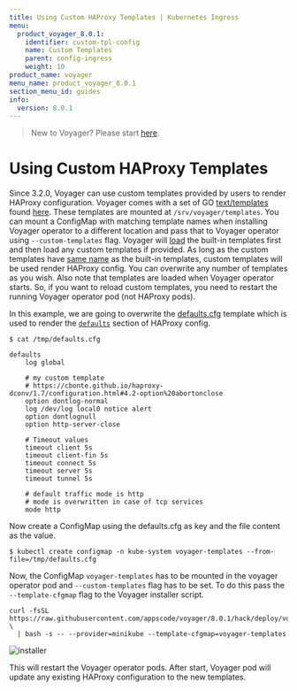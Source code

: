 ```yaml
---
title: Using Custom HAProxy Templates | Kubernetes Ingress
menu:
  product_voyager_8.0.1:
    identifier: custom-tpl-config
    name: Custom Templates
    parent: config-ingress
    weight: 10
product_name: voyager
menu_name: product_voyager_8.0.1
section_menu_id: guides
info:
  version: 8.0.1
---
```


> New to Voyager? Please start [here](/products/voyager/8.0.1/concepts/overview).

# Using Custom HAProxy Templates

Since 3.2.0, Voyager can use custom templates provided by users to render HAProxy configuration. Voyager comes with a set of GO [text/templates](https://golang.org/pkg/text/template/) found [here](https://github.com/appscode/voyager/tree/8.0.1/hack/docker/voyager/templates). These templates are mounted at `/srv/voyager/templates`. You can mount a ConfigMap with matching template names when installing Voyager operator to a different location and pass that to Voyager operator using `--custom-templates` flag. Voyager will [load](https://github.com/appscode/voyager/blob/3ae30cd023ff8fa6301d2656bf9fbc5765529691/pkg/haproxy/template.go#L40) the built-in templates first and then load any custom templates if provided. As long as the custom templates have [same name](https://golang.org/pkg/text/template/#Template.ParseGlob) as the built-in templates, custom templates will be used render HAProxy config. You can overwrite any number of templates as you wish. Also note that templates are loaded when Voyager operator starts. So, if you want to reload custom templates, you need to restart the running Voyager operator pod (not HAProxy pods).

In this example, we are going to overwrite the [defaults.cfg](https://raw.githubusercontent.com/appscode/voyager/8.0.1/hack/docker/voyager/templates/defaults.cfg) template which is used to render the [`defaults`](https://github.com/appscode/voyager/blob/3ae30cd023ff8fa6301d2656bf9fbc5765529691/hack/docker/voyager/templates/haproxy.cfg#L6) section of HAProxy config.

```console
$ cat /tmp/defaults.cfg

defaults
	log global

	# my custom template
	# https://cbonte.github.io/haproxy-dconv/1.7/configuration.html#4.2-option%20abortonclose
	option dontlog-normal
	log /dev/log local0 notice alert
	option dontlognull
	option http-server-close

	# Timeout values
	timeout client 5s
	timeout client-fin 5s
	timeout connect 5s
	timeout server 5s
	timeout tunnel 5s

	# default traffic mode is http
	# mode is overwritten in case of tcp services
	mode http
```

Now create a ConfigMap using the defaults.cfg as key and the file content as the value.

```console
$ kubectl create configmap -n kube-system voyager-templates --from-file=/tmp/defaults.cfg
```

Now, the ConfigMap `voyager-templates` has to be mounted in the voyager operator pod and `--custom-templates` flag has to be set. To do this pass the `--template-cfgmap` flag to the Voyager installer script.

```console
curl -fsSL https://raw.githubusercontent.com/appscode/voyager/8.0.1/hack/deploy/voyager.sh \
  | bash -s -- --provider=minikube --template-cfgmap=voyager-templates
```

![installer](/products/voyager/8.0.1/images/ingress/configuration/custom-template/installer.png)

This will restart the Voyager operator pods. After start, Voyager pod will update any existing HAProxy configuration to the new templates.
